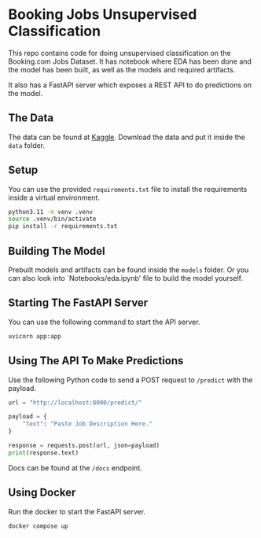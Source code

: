 # Booking Jobs Unsupervised Classification

This repo contains code for doing unsupervised classification on the Booking.com Jobs Dataset.
It has notebook where EDA has been done and the model has been built, as well as the models and required artifacts. 

It also has a FastAPI server which exposes a REST API to do predictions on the model. 

## The Data

The data can be found at [Kaggle](https://www.kaggle.com/code/niekvanderzwaag/booking-com-jobs-eda-nlp-ensemble-modeling). Download the data and put it inside the `data` folder.

## Setup

You can use the provided `requirements.txt` file to install the requirements inside a virtual environment. 

```bash
python3.11 -m venv .venv
source .venv/bin/activate
pip install -r requirements.txt
```

## Building The Model

Prebuilt models and artifacts can be found inside the `models` folder. Or you can also look into `Notebooks/eda.ipynb' file to build the model yourself. 

## Starting The FastAPI Server

You can use the following command to start the API server.

```bash
uvicorn app:app
```

## Using The API To Make Predictions

Use the following Python code to send a POST request to `/predict` with the payload. 

```python
url = "http://localhost:8000/predict/"

payload = {
    "text": "Paste Job Description Here."
}

response = requests.post(url, json=payload)
print(response.text)
```

Docs can be found at the `/docs` endpoint. 

## Using Docker

Run the docker to start the FastAPI server. 

```bash
docker compose up
```